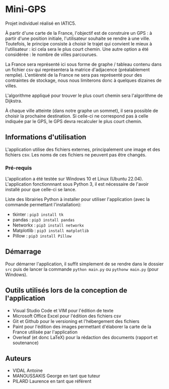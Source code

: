 # Mini-GPS
Projet individuel réalisé en IATIC5. 

À partir d'une carte de la France, l'objectif est de construire un GPS : à partir d'une position initiale, l'utilisateur souhaite se rendre à une ville. Toutefois, le principe consiste à choisir le trajet qui convient le mieux à l'utilisateur : ici cela sera le plus court chemin. Une autre option a été considérée : le nombre de villes parcourues.

La France sera représenté ici sous forme de graphe / tableau contenu dans un fichier csv qui représentera la matrice d'adjacence (préalablement remplie). L'entièreté de la France ne sera pas représenté pour des contraintes de stockage, nous nous limiterons donc à quelques dizaines de villes.

L'algorithme appliqué pour trouver le plus court chemin sera l'algorithme de Dijkstra.

À chaque ville atteinte (dans notre graphe un sommet), il sera possible de choisir la prochaine destination. Si celle-ci ne correspond pas à celle indiquée par le GPS, le GPS devra recalculer le plus court chemin.


## Informations d'utilisation

L'application utilise des fichiers externes, principalement une image et des fichiers csv. Les noms de ces fichiers ne peuvent pas être changés.

### Pré-requis

L'application a été testée sur Windows 10 et Linux (Ubuntu 22.04). 
L'application fonctionnnant sous Python 3, il est nécessaire de l'avoir installé pour que celle-ci se lance.

Liste des librairies Python à installer pour utiliser l'application (avec la commande permettant l'installation):
- tkinter : `pip3 install tk`
- pandas : `pip3 install pandas`
- Networkx : `pip3 install networkx`
- Matplotlib : `pip3 install matplotlib`
- Pillow : `pip3 install Pillow`

## Démarrage

Pour démarrer l'application, il suffit simplement de se rendre dans le dossier `src` puis de lancer la commande `python main.py` ou `pythonw main.py` (pour Windows).

## Outils utilisés lors de la conception de l'application
- Visual Studio Code et VIM pour l'édition de texte
- Microsoft Office Excel pour l'édition des fichiers csv
- Git et Github pour le versioning et l'hébergement des fichiers
- Paint pour l'édition des images permettant d'élaborer la carte de la France utilisée par l'application
- Overleaf (et donc LaTeX) pour la rédaction des documents (rapport et soutenance)

## Auteurs
- VIDAL Antoine
- MANOUSSAKIS George en tant que tuteur
- PILARD Laurence en tant que référent


